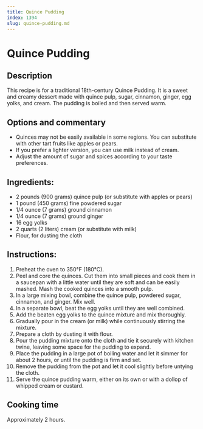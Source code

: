 ```yaml
---
title: Quince Pudding
index: 1394
slug: quince-pudding.md
---
```


# Quince Pudding

## Description
This recipe is for a traditional 18th-century Quince Pudding. It is a sweet and creamy dessert made with quince pulp, sugar, cinnamon, ginger, egg yolks, and cream. The pudding is boiled and then served warm.

## Options and commentary
- Quinces may not be easily available in some regions. You can substitute with other tart fruits like apples or pears.
- If you prefer a lighter version, you can use milk instead of cream.
- Adjust the amount of sugar and spices according to your taste preferences.

## Ingredients:
- 2 pounds (900 grams) quince pulp (or substitute with apples or pears)
- 1 pound (450 grams) fine powdered sugar
- 1/4 ounce (7 grams) ground cinnamon
- 1/4 ounce (7 grams) ground ginger
- 16 egg yolks
- 2 quarts (2 liters) cream (or substitute with milk)
- Flour, for dusting the cloth

## Instructions:
1. Preheat the oven to 350°F (180°C).
2. Peel and core the quinces. Cut them into small pieces and cook them in a saucepan with a little water until they are soft and can be easily mashed. Mash the cooked quinces into a smooth pulp.
3. In a large mixing bowl, combine the quince pulp, powdered sugar, cinnamon, and ginger. Mix well.
4. In a separate bowl, beat the egg yolks until they are well combined.
5. Add the beaten egg yolks to the quince mixture and mix thoroughly.
6. Gradually pour in the cream (or milk) while continuously stirring the mixture.
7. Prepare a cloth by dusting it with flour.
8. Pour the pudding mixture onto the cloth and tie it securely with kitchen twine, leaving some space for the pudding to expand.
9. Place the pudding in a large pot of boiling water and let it simmer for about 2 hours, or until the pudding is firm and set.
10. Remove the pudding from the pot and let it cool slightly before untying the cloth.
11. Serve the quince pudding warm, either on its own or with a dollop of whipped cream or custard.

## Cooking time
Approximately 2 hours.